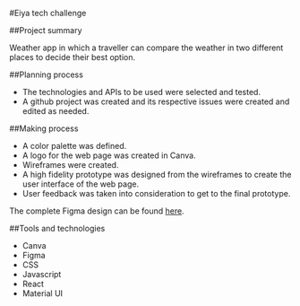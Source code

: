 #Eiya tech challenge


##Project summary

Weather app in which a traveller can compare the weather in two different places to decide their best option. 

##Planning process

- The technologies and APIs to be used were selected and tested.
- A github project was created and its respective issues were created and edited as needed.

##Making process

- A color palette was defined.
- A logo for the web page was created in Canva.
- Wireframes were created. 
- A high fidelity prototype was designed from the wireframes to create the user interface of the web page. 
- User feedback was taken into consideration to get to the final prototype.

The complete Figma design can be found [here](https://www.figma.com/file/D9e36XKKk8iGzx2JqA1fms/Untitled?node-id=14%3A203).

##Tools and technologies

- Canva
- Figma
- CSS
- Javascript
- React
- Material UI
